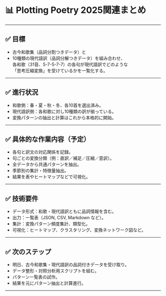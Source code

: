 # 📊 Plotting Poetry 2025関連まとめ

---

## ✅ 目標

- 古今和歌集（品詞分割つきデータ）と
- 10種類の現代語訳（品詞分解つきデータ）を組み合わせ、  
  各和歌（31音、5-7-5-7-7）の各句が現代語訳でどのような  
  「思考圧縮変換」を受けているかを一覧化する。

---

## ✅ 進行状況

- 和歌側：春・夏・秋・冬、各10首を選出済み。
- 現代語訳側：各和歌に対し10種類の訳が揃っている。
- 変換パターンの抽出と計算はこれから本格的に開始。

---

## ✅ 具体的な作業内容（予定）

- 各句と訳文の対応関係を記録。
- 句ごとの変換分類（例：直訳／補足／圧縮／意訳）。
- 全データから共通パターンを抽出。
- 季節別の集計・特徴量抽出。
- 結果を表やヒートマップなどで可視化。

---

## ✅ 技術要件

- データ形式：和歌・現代語訳ともに品詞情報を含む。
- 出力：一覧表（JSON, CSV, Markdown など）。
- 集計：変換パターン頻度集計、類型化。
- 可視化：ヒートマップ、クラスタリング、変換ネットワーク図など。

---

## ✅ 次のステップ

- 明日、古今和歌集・現代語訳の品詞付きデータを受け取り。
- データ整形・対照分析用スクリプトを組む。
- パターン一覧表の試作。
- 結果を元にパターン抽出と計算進行。

---
